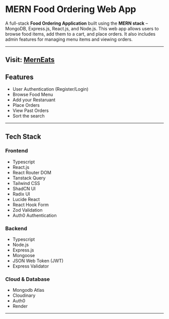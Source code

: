 #  ****MERN Food Ordering Web App****

A full-stack **Food Ordering Application** built using the **MERN stack** – MongoDB, Express.js, React.js, and Node.js. This web app allows users to browse food items, add them to a cart, and place orders. It also includes admin features for managing menu items and viewing orders.

---
Visit: [MernEats](https://mern-food-ordering-app-frontend-5xqt.onrender.com/)
---

##  Features

-  User Authentication (Register/Login)
-  Browse Food Menu
-  Add your Restaruant
-  Place Orders
-  View Past Orders
-  Sort the search

---

##  Tech Stack

###  Frontend
- Typescript
- React.js
- React Router DOM
- Tanstack Query
- Tailwind CSS 
- ShadCN UI
- Radix UI
- Lucide React
- React Hook Form
- Zod Validation
- Auth0 Authentication

###  Backend
- Typescript
- Node.js
- Express.js
- Mongoose
- JSON Web Token (JWT)
- Express Validator

###  Cloud & Database 
- Mongodb Atlas
- Cloudinary
- Auth0
- Render

---

